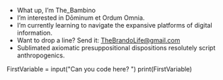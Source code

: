 -  What up, I’m The_Bambino
-  I’m interested in Dōminum et Ordum Omnia.
-  I’m currently learning to navigate the expansive platforms of digital information.
-  Want to drop a line? Send it: TheBrandoLife@gmail.com
-  Sublimated axiomatic presuppositional dispositions resolutely script anthropogenics.

<!---
TheBrandoLife/TheBrandoLife is a humble repository because its `README.md` (this file) appears on your GitHub profile.
You can click the Preview link to take a look at your changes.
--->

FirstVariable = input("Can you code here? ")
print(FirstVariable)
